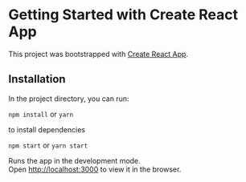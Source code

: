 # Getting Started with Create React App

This project was bootstrapped with [Create React App](https://github.com/facebook/create-react-app).

## Installation

In the project directory, you can run:

``npm install`` or ``yarn``

to install dependencies

```npm start``` or ```yarn start```

Runs the app in the development mode.\
Open [http://localhost:3000](http://localhost:3000) to view it in the browser.
